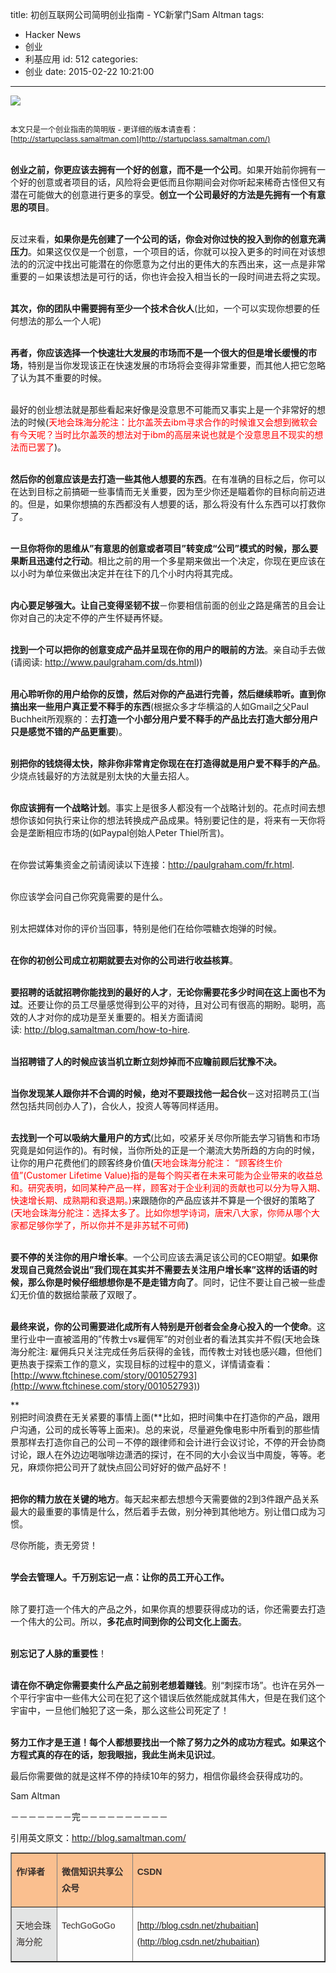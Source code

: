 title: 初创互联网公司简明创业指南 - YC新掌门Sam Altman
tags:
  - Hacker News
  - 创业
  - 利基应用
id: 512
categories:
  - 创业
date: 2015-02-22 10:21:00
---

<div id="article_content" class="article_content">&#13;

<span style="font-size: 12px;">![](http://img.blog.csdn.net/20150222100813055?watermark/2/text/aHR0cDovL2Jsb2cuY3Nkbi5uZXQvemh1YmFpdGlhbg==/font/5a6L5L2T/fontsize/400/fill/I0JBQkFCMA==/dissolve/70/gravity/Center)
</span>

<span style="font-size: 12px;"> <span style="white-space: pre;">	</span>本文只是一个创业指南的简明版 - 更详细的版本请查看：[http://startupclass.samaltman.com](http://startupclass.samaltman.com/)</span>

<span class="s1">**<span style="white-space: pre;">	</span>创业之前，你更应该去拥有一个好的创意，而不是一个公司**。如果开始前你拥有一个好的创意或者项目的话，风险将会更低而且你期间会对你听起来稀奇古怪但又有潜在可能做大的创意进行更多的享受。**创立一个公司最好的方法是先拥有一个有意思的项目**。</span>

<span class="s1"><span style="white-space: pre;">	</span>反过来看，**如果你是先创建了一个公司的话，你会对你过快的投入到你的创意充满压力**。如果这仅仅是一个创意，一个项目的话，你就可以投入更多的时间在对该想法的的沉淀中找出可能潜在的你愿意为之付出的更伟大的东西出来，这一点是非常重要的－如果该想法是可行的话，你也许会投入相当长的一段时间进去将之实现。</span>

<span class="s1">**<span style="white-space: pre;">	</span>其次，你的团队中需要拥有至少一个技术合伙人**(比如，一个可以实现你想要的任何想法的那么一个人呢)</span>

<span class="s1">**<span style="white-space: pre;">	</span>再者，你应该选择一个快速壮大发展的市场而不是一个很大的但是增长缓慢的市场**，特别是当你发现该正在快速发展的市场将会变得非常重要，而其他人把它忽略了认为其不重要的时候。</span>

<span class="s1"><span style="white-space: pre;">	</span>最好的创业想法就是那些看起来好像是没意思不可能而又事实上是一个非常好的想法的时候(</span><span class="s2"><span style="color: rgb(255, 0, 0);">天地会珠海分舵注：比尔盖茨去ibm寻求合作的时候谁又会想到微软会有今天呢？当时比尔盖茨的想法对于ibm的高层来说也就是个没意思且不现实的想法而已罢了</span></span><span class="s1">)。</span>

<span class="s1">**<span style="white-space: pre;">	</span>然后你的创意应该是去打造一些其他人想要的东西**。在有准确的目标之后，你可以在达到目标之前搞砸一些事情而无关重要，因为至少你还是瞄着你的目标向前迈进的。但是，如果你想搞的东西都没有人想要的话，那么将没有什么东西可以打救你了。</span>

<span class="s1">**<span style="white-space: pre;">	</span>一旦你将你的思维从”有意思的创意或者项目”转变成“公司”模式的时候，那么要果断且迅速付之行动**。相比之前的用一个多星期来做出一个决定，你现在更应该在以小时为单位来做出决定并在往下的几个小时内将其完成。</span>

<span class="s1">**<span style="white-space: pre;">	</span>内心要足够强大。让自己变得坚韧不拔**－你要相信前面的创业之路是痛苦的且会让你对自己的决定不停的产生怀疑再怀疑。</span>

<span class="s1">**<span style="white-space: pre;">	</span>找到一个可以把你的创意变成产品并呈现在你的用户的眼前的方法**。亲自动手去做(请阅读: [<span class="s3">http://www.paulgraham.com/ds.html</span>](http://www.paulgraham.com/ds.html)))</span>

<span class="s1">**<span style="white-space: pre;">	</span>用心聆听你的用户给你的反馈，然后对你的产品进行完善，然后继续聆听。直到你搞出来一些用户真正爱不释手的东西**(根据众多才华横溢的人如Gmail之父Paul Buchheit所观察的：去**打造一个小部分用户爱不释手的产品比去打造大部分用户只是感觉不错的产品更重要**)。</span>

<span class="s1">**<span style="white-space: pre;">	</span>别把你的钱烧得太快，除非你非常肯定你现在在打造得就是用户爱不释手的产品**。少烧点钱最好的方法就是别太快的大量去招人。</span>

<span class="s1">**<span style="white-space: pre;">	</span>你应该拥有一个战略计划**。事实上是很多人都没有一个战略计划的。花点时间去想想你该如何执行来让你的想法转换成产品成果。特别要记住的是，将来有一天你将会是垄断相应市场的(如Paypal创始人Peter Thiel所言)。</span>

<span class="s1"><span style="white-space: pre;">	</span>在你尝试筹集资金之前请阅读以下连接：[<span class="s3">http://paulgraham.com/fr.html</span>](http://paulgraham.com/fr.html).</span>

<span class="s1"><span style="white-space: pre;">	</span>你应该学会问自己你究竟需要的是什么。</span>

<span class="s1"><span style="white-space: pre;">	</span>别太把媒体对你的评价当回事，特别是他们在给你喂糖衣炮弹的时候。</span>

<span class="s1">**<span style="white-space: pre;">	</span>在你的初创公司成立初期就要去对你的公司进行收益核算**。</span>

<span class="s1">**<span style="white-space: pre;">	</span>要招聘的话就招聘你能找到的最好的人才**，**无论你需要花多少时间在这上面也不为过**。还要让你的员工尽量感觉得到公平的对待，且对公司有很高的期盼。聪明，高效的人才对你的成功是至关重要的。相关方面请阅读: [<span class="s3">http://blog.samaltman.com/how-to-hire</span>](http://blog.samaltman.com/how-to-hire).</span>

<span class="s1">**<span style="white-space: pre;">	</span>当招聘错了人的时候应该当机立断立刻炒掉而不应瞻前顾后犹豫不决。**</span>

<span class="s1">**<span style="white-space: pre;">	</span>当你发现某人跟你并不合调的时候，绝对不要跟找他一起合伙**－这对招聘员工(当然包括共同创办人了)，合伙人，投资人等等同样适用。</span>

<span class="s4">**<span style="white-space: pre;">	</span>去找到一个可以吸纳大量用户的方式**(比如，咬紧牙关尽你所能去学习销售和市场究竟是如何运作的)。有时候，当你所处的正是一个潮流大势所趋的方向的时候，让你的用户花费他们的顾客终身价值(</span><span class="s1" style="color: rgb(255, 0, 0);">天地会珠海分舵注： “顾客终生价值”(Customer Lifetime Value)指的是每个购买者在未来可能为企业带来的收益总和。研究表明，如同某种产品一样，顾客对于企业利润的贡献也可以分为导入期、快速增长期、成熟期和衰退期。</span><span class="s4"><span style="color: rgb(255, 0, 0);">)</span>来跟随你的产品应该并不算是一个很好的策略了<span style="color: rgb(255, 0, 0);">(</span></span><span class="s1" style="color: rgb(255, 0, 0);">天地会珠海分舵注：选择太多了。比如你想学诗词，唐宋八大家，你师从哪个大家都足够你学了，所以你并不是非苏轼不可师</span><span class="s4">)</span>

<span class="s1">**<span style="white-space: pre;">	</span>要不停的关注你的用户增长率**。一个公司应该去满足该公司的CEO期望。**如果你发现自己竟然会说出”我们现在其实并不需要去关注用户增长率”这样的话语的时候，那么你是时候仔细想想你是不是走错方向了**。同时，记住不要让自己被一些虚幻无价值的数据给蒙蔽了双眼了。</span>

<span class="s4">**<span style="white-space: pre;">	</span>最终来说，你的公司需要进化成所有人特别是开创者会全身心投入的一个使命**。这里行业中一直被滥用的”传教士vs雇佣军”的对创业者的看法其实并不假(</span><span class="s1">天地会珠海分舵注: 雇佣兵只关注完成任务后获得的金钱，而传教士对钱也感兴趣，但他们更热衷于探索工作的意义，实现目标的过程中的意义，详情请查看：[http://www.ftchinese.com/story/001052793](http://www.ftchinese.com/story/001052793)</span><span class="s4">)</span>

<span class="s1">**<span style="white-space: pre;">	</span>别把时间浪费在无关紧要的事情上面(**比如，把时间集中在打造你的产品，跟用户沟通，公司的成长等等上面来)。总的来说，尽量避免像电影中所看到的那些情景那样去打造你自己的公司－不停的跟律师和会计进行会议讨论，不停的开会协商讨论，跟人在外边边喝咖啡边潇洒的探讨，在不同的大小会议当中周旋，等等。老兄，麻烦你把公司开了就快点回公司好好的做产品好不！</span>

<span class="s1">**<span style="white-space: pre;">	</span>把你的精力放在关键的地方**。每天起来都去想想今天需要做的2到3件跟产品关系最大的最重要的事情是什么，然后着手去做，别分神到其他地方。别让借口成为习惯。</span>

<span class="s1">尽你所能，责无旁贷！</span>

<span class="s1">**<span style="white-space: pre;">	</span>学会去管理人。千万别忘记一点：让你的员工开心工作。**</span>

<span class="s1"><span style="white-space: pre;">	</span>除了要打造一个伟大的产品之外，如果你真的想要获得成功的话，你还需要去打造一个伟大的公司。所以，**多花点时间到你的公司文化上面去**。</span>

<span class="s1">**<span style="white-space: pre;">	</span>别忘记了人脉的重要性**！</span>

<span class="s1">**<span style="white-space: pre;">	</span>请在你不确定你需要卖什么产品之前别老想着赚钱**。别“刺探市场”。也许在另外一个平行宇宙中一些伟大公司在犯了这个错误后依然能成就其伟大，但是在我们这个宇宙中，一旦他们触犯了这一条，那么这些公司死定了！</span>

<span class="s1">**<span style="white-space: pre;">	</span>努力工作才是王道！每个人都想要找出一个除了努力之外的成功方程式。如果这个方程式真的存在的话，恕我眼拙，我此生尚未见识过**。</span>

<span class="s1">最后你需要做的就是这样不停的持续10年的努力，相信你最终会获得成功的。</span>

<span class="s1"></span>

<span class="s1">Sam Altman</span>

<span class="s1"></span>－－－－－－－完－－－－－－－－－－

引用英文原文：http://blog.samaltman.com/
<table border="1" cellspacing="0" cellpadding="0" style="color: rgb(54, 46, 43); font-family: Arial; font-size: 14px; line-height: 26px;"><tbody><tr><td valign="top" style="background: rgb(250, 191, 143);">

**作/译者**
</td><td valign="top" style="background: rgb(250, 191, 143);">

**微信知识共享公众号**
</td><td valign="top" style="background: rgb(250, 191, 143);">

**CSDN**
</td></tr><tr><td valign="top" style="background: rgb(227, 228, 228);">

天地会珠海分舵
</td><td valign="top">

TechGoGoGo
</td><td valign="top">

[http://blog.csdn.net/zhubaitian](http://blog.csdn.net/zhubaitian)
</td></tr></tbody></table>

</div>